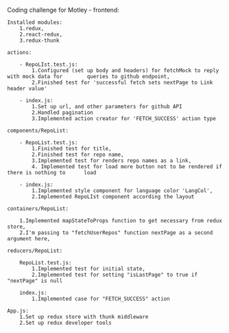 Coding challenge for Motley - frontend:

    Installed modules:
        1.redux,
        2.react-redux,
        3.redux-thunk

    actions:

        - RepoLIst.test.js:
            1.Configured (set up body and headers) for fetchMock to reply with mock data for        queries to github endpoint,
            2.Finished test for 'successful fetch sets nextPage to Link header value'

        - index.js:
            1.Set up url, and other parameters for github API
            2.Handled pagination 
            3.Implemented action creator for 'FETCH_SUCCESS' action type

    components/RepoList:

        - RepoList.test.js:
            1.Finished test for title,
            2.Finished test for repo name,
            3.Implemented test for renders repo names as a link,
            4. Implemented test for load more button not to be rendered if there is nothing to      load

        - index.js:
            1.Implemented style component for language color 'LangCol',
            2.Implemented RepoLIst component according the layout

    containers/RepoList:

        1.Implemented mapStateToProps function to get necessary from redux store,
        2.I'm passing to "fetchUserRepos" function nextPage as a second argument here,

    reducers/RepoList:

        RepoList.test.js:
            1.Implemented test for initial state,
            2.Implemented test for setting "isLastPage" to true if "nextPage" is null

        index.js:
            1.Implemented case for "FETCH_SUCCESS" action

    App.js:
        1.Set up redux store with thunk middleware
        2.Set up redux developer tools